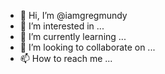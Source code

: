 - 👋 Hi, I’m @iamgregmundy
- 👀 I’m interested in ...
- 🌱 I’m currently learning ...
- 💞️ I’m looking to collaborate on ...
- 📫 How to reach me ...

<!---
iamgregmundy/iamgregmundy is a ✨ special ✨ repository because its `README.md` (this file) appears on your GitHub profile.
You can click the Preview link to take a look at your changes.
--->

